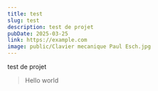 ```yaml
---
title: test
slug: test
description: test de projet
pubDate: 2025-03-25
link: https://example.com
image: public/Clavier mecanique Paul Esch.jpg
---
```

test de projet

> Hello world